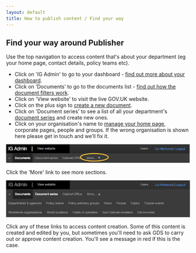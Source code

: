```yaml
---
layout: default
title: How to publish content / Find your way
---
```


## Find your way around Publisher

Use the top navigation to access content that's about your department (eg your home page, contact details, policy teams etc). 

* Click on 'IG Admin' to go to your dashboard - [find out more about your dashboard](http://alphagov.github.io/inside-government-admin-guide/first-steps/your-dashboard.html).
* Click on ‘Documents’ to go to the documents list - [find out how the document filters work](http://alphagov.github.io/inside-government-admin-guide/first-steps/find-documents.html).
* Click on 'View website' to visit the live GOV.UK website.
* Click on the plus sign to [create a new document](http://alphagov.github.io/inside-government-admin-guide/creating-documents/create-a-new-doc.html).
* Click on 'Document series' to see a list of all your department's [document series](http://alphagov.github.io/inside-government-admin-guide/organisations-groups/document-series.html) and create new ones.
* Click on your organisation's name to [manage your home page](http://alphagov.github.io/inside-government-admin-guide/organisations-groups/organisation-home-page.html), corporate pages, people and groups. If the wrong organisation is shown here please get in touch and we’ll fix it.

![Top navigation 2](top-navigation-2.png)

Click the 'More' link to see more sections.

![Top navigation 3](top-navigation-3.png)

Click any of these links to access content creation. Some of this content is created and edited by you, but sometimes you'll need to ask GDS to carry out or approve content creation. You'll see a message in red if this is the case.



	
